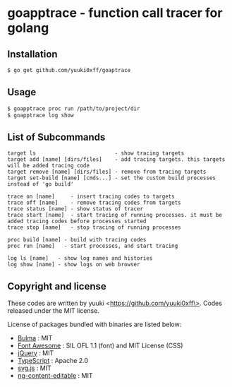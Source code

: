 # goapptrace - function call tracer for golang

## Installation
```bash
$ go get github.com/yuuki0xff/goaptrace
```

## Usage
```bash
$ goapptrace proc run /path/to/project/dir
$ goapptrace log show
```

## List of Subcommands
```text
target ls                         - show tracing targets
target add [name] [dirs/files]    - add tracing targets. this targets will be added tracing code
target remove [name] [dirs/files] - remove from tracing targets
target set-build [name] [cmds...] - set the custom build processes instead of 'go build'

trace on [name]     - insert tracing codes to targets
trace off [name]    - remove tracing codes from targets
trace status [name] - show status of tracer
trace start [name]  - start tracing of running processes. it must be added tracing codes before processes started
trace stop [name]   - stop tracing of running processes

proc build [name] - build with tracing codes
proc run [name]   - start processes, and start tracing

log ls [name]   - show log names and histories
log show [name] - show logs on web browser
```

## Copyright and license
These codes are written by yuuki \<https://github.com/yuuki0xff\>.
Codes released under the MIT license.  

License of packages bundled with binaries are listed below:

* [Bulma](http://bulma.io/) : MIT
* [Font Awesome](http://fontawesome.io/) : SIL OFL 1.1 (font) and MIT License (CSS)
* [jQuery](https://jquery.org/) : MIT
* [TypeScript](https://www.typescriptlang.org/) : Apache 2.0
* [svg.js](https://svgdotjs.github.io/) : MIT
* [ng-content-editable](https://github.com/Vizir/ng-contenteditable) : MIT
